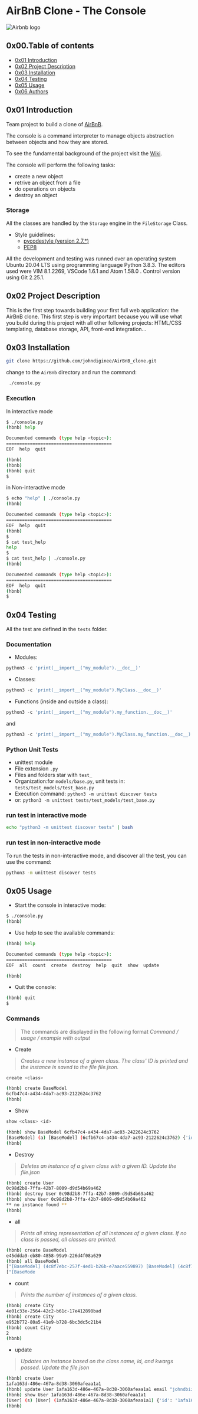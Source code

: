 # AirBnB Clone - The Console
![Airbnb logo](https://news.airbnb.com/wp-content/uploads/sites/4/2017/01/airbnb_vertical_lockup_web.png?fit=451%2C493)

## 0x00.Table of contents

* [0x01 Introduction](#0x01-Introduction)
* [0x02 Project Description](#0x02-Environment)
* [0x03 Installation](#0x03-Installation)
* [0x04 Testing](#0x04-Testing)
* [0x05 Usage](#0x05-Usage)
* [0x06 Authors](#0x06-Authors)

## 0x01 Introduction

Team project to build a clone of [AirBnB](https://www.airbnb.com/).

The console is a command interpreter to manage objects abstraction between objects and how they are stored.

To see the fundamental background of the project visit the [Wiki](https://github.com/ralexrivero/AirBnB_clone/wiki).

The console will perform the following tasks:

* create a new object
* retrive an object from a file
* do operations on objects
* destroy an object

### Storage

All the classes are handled by the `Storage` engine in the `FileStorage` Class.

* Style guidelines:
  * [pycodestyle (version 2.7.*)](https://pypi.org/project/pycodestyle/)
  * [PEP8](https://pep8.org/)

All the development and testing was runned over an operating system Ubuntu 20.04 LTS using programming language Python 3.8.3. The editors used were VIM 8.1.2269, VSCode 1.6.1 and Atom 1.58.0 . Control version using Git 2.25.1.

## 0x02 Project Description

This is the first step towards building your first full web application: the AirBnB clone. This first step is very important because you will use what you build during this project with all other following projects: HTML/CSS templating, database storage, API, front-end integration...

## 0x03 Installation

```bash
git clone https://github.com/johndiginee/AirBnB_clone.git
```

change to the `AirBnb` directory and run the command:

```bash
 ./console.py
```

### Execution

In interactive mode

```bash
$ ./console.py
(hbnb) help

Documented commands (type help <topic>):
========================================
EOF  help  quit

(hbnb)
(hbnb)
(hbnb) quit
$
```

in Non-interactive mode

```bash
$ echo "help" | ./console.py
(hbnb)

Documented commands (type help <topic>):
========================================
EOF  help  quit
(hbnb)
$
$ cat test_help
help
$
$ cat test_help | ./console.py
(hbnb)

Documented commands (type help <topic>):
========================================
EOF  help  quit
(hbnb)
$
```

## 0x04 Testing

All the test are defined in the `tests` folder.

### Documentation

* Modules:

```python
python3 -c 'print(__import__("my_module").__doc__)'
```

* Classes:

```python
python3 -c 'print(__import__("my_module").MyClass.__doc__)'
```

* Functions (inside and outside a class):

```python
python3 -c 'print(__import__("my_module").my_function.__doc__)'
```

and

```python
python3 -c 'print(__import__("my_module").MyClass.my_function.__doc__)'
```

### Python Unit Tests

* unittest module
* File extension ``` .py ```
* Files and folders star with ```test_```
* Organization:for ```models/base.py```, unit tests in: ```tests/test_models/test_base.py```
* Execution command: ```python3 -m unittest discover tests```
* or: ```python3 -m unittest tests/test_models/test_base.py```

### run test in interactive mode

```bash
echo "python3 -m unittest discover tests" | bash
```

### run test in non-interactive mode

To run the tests in non-interactive mode, and discover all the test, you can use the command:

```bash
python3 -m unittest discover tests
```


## 0x05 Usage

* Start the console in interactive mode:

```bash
$ ./console.py
(hbnb)
```

* Use help to see the available commands:

```bash
(hbnb) help

Documented commands (type help <topic>):
========================================
EOF  all  count  create  destroy  help  quit  show  update

(hbnb)
```

* Quit the console:

```bash
(hbnb) quit
$
```

### Commands

> The commands are displayed in the following format *Command / usage / example with output*

* Create

> *Creates a new instance of a given class. The class' ID is printed and the instance is saved to the file file.json.*

```bash
create <class>

```

```bash
(hbnb) create BaseModel
6cfb47c4-a434-4da7-ac93-2122624c3762
(hbnb)
```

* Show

```bash
show <class> <id>
```

```bash
(hbnb) show BaseModel 6cfb47c4-a434-4da7-ac03-2422624c3762
[BaseModel] (a) [BaseModel] (6cfb67c4-a434-4da7-ac93-2122624c3762) {'id': '6cfb47c4-a434-4da7-ac03-2126624c3762', 'created_at': datetime.datetime(2023, 02, 11, 3, 28, 45, 571360), 'updated_at': datetime.datetime(2023, 02, 10, 3, 28, 45, 571389)}
(hbnb)
```

* Destroy

> *Deletes an instance of a given class with a given ID.*
> *Update the file.json*


```bash
(hbnb) create User
0c98d2b8-7ffa-42b7-8009-d9d54b69a462
(hbnb) destroy User 0c98d2b8-7ffa-42b7-8009-d9d54b69a462
(hbnb) show User 0c98d2b8-7ffa-42b7-8009-d9d54b69a462
** no instance found **
(hbnb)
```

* all

> *Prints all string representation of all instances of a given class.*
> *If no class is passed, all classes are printed.*

```bash
(hbnb) create BaseModel
e45ddda9-eb80-4858-99a9-226d4f08a629
(hbnb) all BaseModel
["[BaseModel] (4c8f7ebc-257f-4ed1-b26b-e7aace559897) [BaseModel] (4c8f7ebc-257f-4ed1-b26b-e7aace455897) {'id': '4c8f7ebc-257f-4ed1-b26b-e7aace455897', 'created_at': datetime.datetime(2023, 02, 12, 22, 19, 19, 447155), 'updated_at': datetime.datetime(2023, 02, 10, 22, 19, 19, 447257), 'name': 'My First Model', 'my_number': 89}"]
["[BaseMode
```

* count

> *Prints the number of instances of a given class.*

```bash
(hbnb) create City
4e01c33e-2564-42c2-b61c-17e412898bad
(hbnb) create City
e952b772-80a5-41e9-b728-6bc3dc5c21b4
(hbnb) count City
2
(hbnb)
```

* update

> *Updates an instance based on the class name, id, and kwargs passed.*
> *Update the file.json*

```bash
(hbnb) create User
1afa163d-486e-467a-8d38-3060afeaa1a1
(hbnb) update User 1afa163d-486e-467a-8d38-3060afeaa1a1 email "johndbizz@gmail.com"
(hbnb) show User 1afa163d-486e-467a-8d38-3060afeaa1a1
[User] (s) [User] (1afa163d-486e-467a-8d38-3060afeaa1a1) {'id': '1afa163d-486e-467a-8d38-3060afeaa1a1', 'created_at': datetime.datetime(2023, 02, 12, 23, 42, 10, 502157), 'updated_at': datetime.datetime(2023, 02, 12, 23, 42, 10, 502186), 'email': 'johndbizz@gmail.com'}
(hbnb)

```

